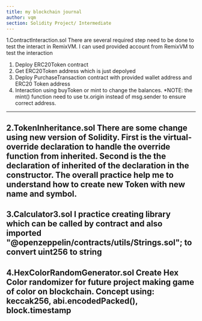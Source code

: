 ```yaml
---
title: my blockchain journal
author: vqm
section: Solidity Project/ Intermediate
---
```

1.ContractInteraction.sol
There are several required step need to be done to test the interact in RemixVM. 
I can used provided account from RemixVM to test the interaction
1. Deploy ERC20Token contract 
2. Get ERC20Token address which is just depolyed
3. Deploy PurchaseTransaction contract with provided wallet address and ERC20 Token address
4. Interaction using buyToken or mint to change the balances.
*NOTE: the mint() function need to use tx.origin instead of msg.sender to ensure correct address.
---
2.TokenInheritance.sol
There are some change using new version of Solidity. 
First is the virtual-override declaration to handle the override function from inherited.
Second is the the declaration of inherited of the declaration in the constructor.
The overall practice help me to understand how to create new Token with new name and symbol.
---
3.Calculator3.sol
I practice creating library which can be called by contract 
and also imported "@openzeppelin/contracts/utils/Strings.sol";
to convert uint256 to string
---
4.HexColorRandomGenerator.sol
Create Hex Color randomizer for future project making game of color on blockchain.
Concept using: keccak256, abi.encodedPacked(), block.timestamp
---
